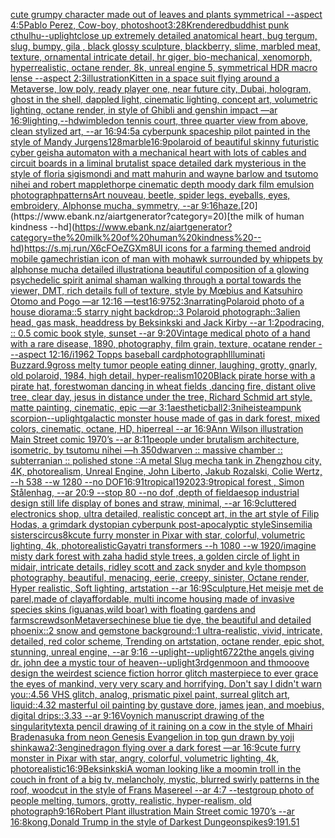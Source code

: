 [cute grumpy character made out of leaves and plants symmetrical --aspect 4:5](https://www.ebank.nz/aiartgenerator?category=cute%20grumpy%20character%20made%20out%20of%20leaves%20and%20plants%20symmetrical%20--aspect%204%3A5)[Pablo Perez, Cow-boy, photoshoot](https://www.ebank.nz/aiartgenerator?category=Pablo%20Perez%2C%20Cow-boy%2C%20photoshoot)[3:2](https://www.ebank.nz/aiartgenerator?category=3%3A2)[8K](https://www.ebank.nz/aiartgenerator?category=8K)[rendered](https://www.ebank.nz/aiartgenerator?category=rendered)[buddhist punk cthulhu](https://www.ebank.nz/aiartgenerator?category=buddhist%20punk%20cthulhu)[--uplight](https://www.ebank.nz/aiartgenerator?category=--uplight)[close up extremely detailed anatomical heart, bug tergum, slug, bumpy, gila , black glossy sculpture, blackberry, slime, marbled meat, texture, ornamental intricate detail, hr giger, bio-mechanical, xenomorph, hyperrealistic, octane render, 8k, unreal engine 5, symmetrical HDR macro lense --aspect 2:3](https://www.ebank.nz/aiartgenerator?category=close%20up%20extremely%20detailed%20anatomical%20heart%2C%20bug%20tergum%2C%20slug%2C%20bumpy%2C%20gila%20%2C%20black%20glossy%20sculpture%2C%20blackberry%2C%20slime%2C%20marbled%20meat%2C%20texture%2C%20ornamental%20intricate%20detail%2C%20hr%20giger%2C%20bio-mechanical%2C%20xenomorph%2C%20hyperrealistic%2C%20octane%20render%2C%208k%2C%20unreal%20engine%205%2C%20symmetrical%20HDR%20macro%20lense%20--aspect%202%3A3)[illustration](https://www.ebank.nz/aiartgenerator?category=illustration)[Kitten in a space suit flying around a Metaverse, low poly, ready player one, near future city, Dubai, hologram, ghost in the shell, dappled light, cinematic lighting, concept art, volumetric lighting, octane render, in style of Ghibli and genshin impact —ar 16:9](https://www.ebank.nz/aiartgenerator?category=Kitten%20in%20a%20space%20suit%20flying%20around%20a%20Metaverse%2C%20low%20poly%2C%20ready%20player%20one%2C%20near%20future%20city%2C%20Dubai%2C%20hologram%2C%20ghost%20in%20the%20shell%2C%20dappled%20light%2C%20cinematic%20lighting%2C%20concept%20art%2C%20volumetric%20lighting%2C%20octane%20render%2C%20in%20style%20of%20Ghibli%20and%20genshin%20impact%20%E2%80%94ar%2016%3A9)[lighting,](https://www.ebank.nz/aiartgenerator?category=lighting%2C)[--hd](https://www.ebank.nz/aiartgenerator?category=--hd)[wimbledon tennis court, three quarter view from above, clean stylized art, --ar 16:9](https://www.ebank.nz/aiartgenerator?category=wimbledon%20tennis%20court%2C%20three%20quarter%20view%20from%20above%2C%20clean%20stylized%20art%2C%20--ar%2016%3A9)[4:5](https://www.ebank.nz/aiartgenerator?category=4%3A5)[a cyberpunk spaceship pilot painted in the style of Mandy Jurgens](https://www.ebank.nz/aiartgenerator?category=a%20cyberpunk%20spaceship%20pilot%20painted%20in%20the%20style%20of%20Mandy%20Jurgens)[128](https://www.ebank.nz/aiartgenerator?category=128)[marble](https://www.ebank.nz/aiartgenerator?category=marble)[16:9](https://www.ebank.nz/aiartgenerator?category=16%3A9)[polaroid of beautiful skinny futuristic cyber geisha automaton with a mechanical heart with lots of cables and circuit boards in a liminal brutalist space detailed dark mysterious in the style of floria sigismondi and matt mahurin and wayne barlow and tsutomo nihei and robert mapplethorpe cinematic depth moody dark film emulsion photograph](https://www.ebank.nz/aiartgenerator?category=polaroid%20of%20beautiful%20skinny%20futuristic%20cyber%20geisha%20automaton%20with%20a%20mechanical%20heart%20with%20lots%20of%20cables%20and%20circuit%20boards%20in%20a%20liminal%20brutalist%20space%20detailed%20dark%20mysterious%20in%20the%20style%20of%20floria%20sigismondi%20and%20matt%20mahurin%20and%20wayne%20barlow%20and%20tsutomo%20nihei%20and%20robert%20mapplethorpe%20cinematic%20depth%20moody%20dark%20film%20emulsion%20photograph)[patterns](https://www.ebank.nz/aiartgenerator?category=patterns)[Art nouveau, beetle, spider legs, eyeballs, eyes, embroidery, Alphonse mucha, symmetry, --ar 9:16](https://www.ebank.nz/aiartgenerator?category=Art%20nouveau%2C%20beetle%2C%20spider%20legs%2C%20eyeballs%2C%20eyes%2C%20embroidery%2C%20Alphonse%20mucha%2C%20symmetry%2C%20--ar%209%3A16)[haze.](https://www.ebank.nz/aiartgenerator?category=haze.)[20](https://www.ebank.nz/aiartgenerator?category=20)[the milk of human kindness --hd](https://www.ebank.nz/aiartgenerator?category=the%20milk%20of%20human%20kindness%20--hd)[<https://s.mj.run/X6cFOeZGXm8>](https://www.ebank.nz/aiartgenerator?category=%3Chttps%3A//s.mj.run/X6cFOeZGXm8%3E)[UI icons for a farming themed android mobile game](https://www.ebank.nz/aiartgenerator?category=UI%20icons%20for%20a%20farming%20themed%20android%20mobile%20game)[christian icon of man with mohawk surrounded by whippets by alphonse mucha detailed illustration](https://www.ebank.nz/aiartgenerator?category=christian%20icon%20of%20man%20with%20mohawk%20surrounded%20by%20whippets%20by%20alphonse%20mucha%20detailed%20illustration)[a beautiful composition of a glowing psychedelic spirit animal shaman walking through a portal towards the viewer, DMT,  rich details full of texture, style by Mœbius and Katsuhiro Otomo and Pogo —ar 12:16 —test](https://www.ebank.nz/aiartgenerator?category=a%20beautiful%20composition%20of%20a%20glowing%20psychedelic%20spirit%20animal%20shaman%20walking%20through%20a%20portal%20towards%20the%20viewer%2C%20DMT%2C%20%20rich%20details%20full%20of%20texture%2C%20style%20by%20M%C5%93bius%20and%20Katsuhiro%20Otomo%20and%20Pogo%20%E2%80%94ar%2012%3A16%20%E2%80%94test)[16:9](https://www.ebank.nz/aiartgenerator?category=16%3A9)[75](https://www.ebank.nz/aiartgenerator?category=75)[2:3](https://www.ebank.nz/aiartgenerator?category=2%3A3)[narrating](https://www.ebank.nz/aiartgenerator?category=narrating)[Polaroid photo of a house diorama::5 starry night backdrop::3 Polaroid photograph::3](https://www.ebank.nz/aiartgenerator?category=Polaroid%20photo%20of%20a%20house%20diorama%3A%3A5%20starry%20night%20backdrop%3A%3A3%20Polaroid%20photograph%3A%3A3)[alien head, gas mask, headdress by Beksinkski and Jack Kirby --ar 1:2](https://www.ebank.nz/aiartgenerator?category=alien%20head%2C%20gas%20mask%2C%20headdress%20by%20Beksinkski%20and%20Jack%20Kirby%20--ar%201%3A2)[podracing, :: 0.5 comic book style, sunset --ar 9:20](https://www.ebank.nz/aiartgenerator?category=podracing%2C%20%3A%3A%200.5%20comic%20book%20style%2C%20sunset%20--ar%209%3A20)[Vintage medical photo of a hand with a rare disease, 1890, photography, film grain, texture, ocatane render - --aspect 12:16](https://www.ebank.nz/aiartgenerator?category=Vintage%20medical%20photo%20of%20a%20hand%20with%20a%20rare%20disease%2C%201890%2C%20photography%2C%20film%20grain%2C%20texture%2C%20ocatane%20render%20-%20--aspect%2012%3A16)[/i](https://www.ebank.nz/aiartgenerator?category=/i)[1962 Topps baseball card](https://www.ebank.nz/aiartgenerator?category=1962%20Topps%20baseball%20card)[photograph](https://www.ebank.nz/aiartgenerator?category=photograph)[Illuminati Buzzard](https://www.ebank.nz/aiartgenerator?category=Illuminati%20Buzzard)[.9](https://www.ebank.nz/aiartgenerator?category=.9)[gross melty tumor people eating dinner, laughing, grotty, gnarly, old polaroid, 1984, high detail, hyper-realism](https://www.ebank.nz/aiartgenerator?category=gross%20melty%20tumor%20people%20eating%20dinner%2C%20laughing%2C%20grotty%2C%20gnarly%2C%20old%20polaroid%2C%201984%2C%20high%20detail%2C%20hyper-realism)[1020](https://www.ebank.nz/aiartgenerator?category=1020)[Black pirate horse with a pirate hat, forest](https://www.ebank.nz/aiartgenerator?category=Black%20pirate%20horse%20with%20a%20pirate%20hat%2C%20forest)[woman dancing in wheat fields ,dancing fire, distant olive tree, clear day, jesus in distance under the tree, Richard Schmid art style, matte painting, cinematic, epic —ar 3:1](https://www.ebank.nz/aiartgenerator?category=woman%20dancing%20in%20wheat%20fields%20%2Cdancing%20fire%2C%20distant%20olive%20tree%2C%20clear%20day%2C%20jesus%20in%20distance%20under%20the%20tree%2C%20Richard%20Schmid%20art%20style%2C%20matte%20painting%2C%20cinematic%2C%20epic%20%E2%80%94ar%203%3A1)[aesthetic](https://www.ebank.nz/aiartgenerator?category=aesthetic)[ball](https://www.ebank.nz/aiartgenerator?category=ball)[2:3](https://www.ebank.nz/aiartgenerator?category=2%3A3)[nihei](https://www.ebank.nz/aiartgenerator?category=nihei)[steampunk scorpion](https://www.ebank.nz/aiartgenerator?category=steampunk%20scorpion)[--uplight](https://www.ebank.nz/aiartgenerator?category=--uplight)[galactic monster house made of gas in dark forest, mixed colors, cinematic, octane, HD, hiperreal --ar 16:9](https://www.ebank.nz/aiartgenerator?category=galactic%20monster%20house%20made%20of%20gas%20in%20dark%20forest%2C%20mixed%20colors%2C%20cinematic%2C%20octane%2C%20HD%2C%20hiperreal%20--ar%2016%3A9)[Ann Wilson illustration Main Street comic 1970’s --ar 8:11](https://www.ebank.nz/aiartgenerator?category=Ann%20Wilson%20illustration%20Main%20Street%20comic%201970%E2%80%99s%20--ar%208%3A11)[people under brutalism architecture, isometric, by tsutomu nihei —h 350](https://www.ebank.nz/aiartgenerator?category=people%20under%20brutalism%20architecture%2C%20isometric%2C%20by%20tsutomu%20nihei%20%E2%80%94h%20350)[dwarven :: massive chamber :: subterranian :: polished stone ::](https://www.ebank.nz/aiartgenerator?category=dwarven%20%3A%3A%20massive%20chamber%20%3A%3A%20subterranian%20%3A%3A%20polished%20stone%20%3A%3A)[A metal Slug mecha tank in Zhengzhou city, 4K, photorealism, Unreal Engine, John Liberto, Jakub Rozalski, Colie Wertz, --h 538 --w 1280 --no DOF](https://www.ebank.nz/aiartgenerator?category=A%20metal%20Slug%20mecha%20tank%20in%20Zhengzhou%20city%2C%204K%2C%20photorealism%2C%20Unreal%20Engine%2C%20John%20Liberto%2C%20Jakub%20Rozalski%2C%20Colie%20Wertz%2C%20--h%20538%20--w%201280%20--no%20DOF)[16:9](https://www.ebank.nz/aiartgenerator?category=16%3A9)[1](https://www.ebank.nz/aiartgenerator?category=1)[tropical](https://www.ebank.nz/aiartgenerator?category=tropical)[1920](https://www.ebank.nz/aiartgenerator?category=1920)[23:9](https://www.ebank.nz/aiartgenerator?category=23%3A9)[tropical forest , Simon Stålenhag, --ar 20:9 --stop 80 --no dof ,depth of field](https://www.ebank.nz/aiartgenerator?category=tropical%20forest%20%2C%20Simon%20St%C3%A5lenhag%2C%20--ar%2020%3A9%20--stop%2080%20--no%20dof%20%2Cdepth%20of%20field)[aesop industrial design still life display of bones and straw, minimal, --ar 16:9](https://www.ebank.nz/aiartgenerator?category=aesop%20industrial%20design%20still%20life%20display%20of%20bones%20and%20straw%2C%20minimal%2C%20--ar%2016%3A9)[cluttered electronics shop, ultra detailed, realistic concept art, in the art style of Filip Hodas, a grimdark dystopian cyberpunk post-apocalyptic style](https://www.ebank.nz/aiartgenerator?category=cluttered%20electronics%20shop%2C%20ultra%20detailed%2C%20realistic%20concept%20art%2C%20in%20the%20art%20style%20of%20Filip%20Hodas%2C%20a%20grimdark%20dystopian%20cyberpunk%20post-apocalyptic%20style)[Sinsemilia sisters](https://www.ebank.nz/aiartgenerator?category=Sinsemilia%20sisters)[circus](https://www.ebank.nz/aiartgenerator?category=circus)[8k](https://www.ebank.nz/aiartgenerator?category=8k)[cute furry monster in Pixar with star, colorful, volumetric lighting, 4k, photorealistic](https://www.ebank.nz/aiartgenerator?category=cute%20furry%20monster%20in%20Pixar%20with%20star%2C%20colorful%2C%20volumetric%20lighting%2C%204k%2C%20photorealistic)[Gayatri transformers --h 1080 --w 1920](https://www.ebank.nz/aiartgenerator?category=Gayatri%20transformers%20--h%201080%20--w%201920)[/imagine misty dark forest with zaha hadid style trees, a golden circle of light in midair, intricate details, ridley scott and zack snyder and kyle thompson photography, beautiful, menacing, eerie, creepy, sinister, Octane render, Hyper realistic, Soft lighting, artstation --ar 16:9](https://www.ebank.nz/aiartgenerator?category=/imagine%20misty%20dark%20forest%20with%20zaha%20hadid%20style%20trees%2C%20a%20golden%20circle%20of%20light%20in%20midair%2C%20intricate%20details%2C%20ridley%20scott%20and%20zack%20snyder%20and%20kyle%20thompson%20photography%2C%20beautiful%2C%20menacing%2C%20eerie%2C%20creepy%2C%20sinister%2C%20Octane%20render%2C%20Hyper%20realistic%2C%20Soft%20lighting%2C%20artstation%20--ar%2016%3A9)[Sculpture,Het meisje met de parel,made of clay](https://www.ebank.nz/aiartgenerator?category=Sculpture%2CHet%20meisje%20met%20de%20parel%2Cmade%20of%20clay)[affordable, multi income housing made of invasive species skins (iguanas,wild boar) with floating gardens and farms](https://www.ebank.nz/aiartgenerator?category=affordable%2C%20multi%20income%20housing%20made%20of%20invasive%20species%20skins%20%28iguanas%2Cwild%20boar%29%20with%20floating%20gardens%20and%20farms)[crewdson](https://www.ebank.nz/aiartgenerator?category=crewdson)[Metaverse](https://www.ebank.nz/aiartgenerator?category=Metaverse)[chinese blue tie dye, the beautiful and detailed phoenix::2 snow and gemstone background::1 ultra-realistic, vivid, intricate, detailed, red color scheme, Trending on artstation, octane render, epic shot, stunning, unreal engine, --ar 9:16 --uplight](https://www.ebank.nz/aiartgenerator?category=chinese%20blue%20tie%20dye%2C%20the%20beautiful%20and%20detailed%20phoenix%3A%3A2%20snow%20and%20gemstone%20background%3A%3A1%20ultra-realistic%2C%20vivid%2C%20intricate%2C%20detailed%2C%20red%20color%20scheme%2C%20Trending%20on%20artstation%2C%20octane%20render%2C%20epic%20shot%2C%20stunning%2C%20unreal%20engine%2C%20--ar%209%3A16%20--uplight)[--uplight](https://www.ebank.nz/aiartgenerator?category=--uplight)[6722](https://www.ebank.nz/aiartgenerator?category=6722)[the angels giving dr. john dee a mystic tour of heaven](https://www.ebank.nz/aiartgenerator?category=the%20angels%20giving%20dr.%20john%20dee%20a%20mystic%20tour%20of%20heaven)[--uplight](https://www.ebank.nz/aiartgenerator?category=--uplight)[3rdgenmoon and thmooove design the weirdest science fiction horror glitch masterpiece to ever grace the eyes of mankind, very very scary and horrifying. Don't say I didn't warn you::4.56 VHS glitch, analog, prismatic pixel paint, surreal glitch art, liquid::4.32 masterful oil painting by gustave dore, james jean, and moebius, digital drips::3.33 --ar 9:16](https://www.ebank.nz/aiartgenerator?category=3rdgenmoon%20and%20thmooove%20design%20the%20weirdest%20science%20fiction%20horror%20glitch%20masterpiece%20to%20ever%20grace%20the%20eyes%20of%20mankind%2C%20very%20very%20scary%20and%20horrifying.%20Don%27t%20say%20I%20didn%27t%20warn%20you%3A%3A4.56%20VHS%20glitch%2C%20analog%2C%20prismatic%20pixel%20paint%2C%20surreal%20glitch%20art%2C%20liquid%3A%3A4.32%20masterful%20oil%20painting%20by%20gustave%20dore%2C%20james%20jean%2C%20and%20moebius%2C%20digital%20drips%3A%3A3.33%20--ar%209%3A16)[Voynich manuscript drawing of the singularity](https://www.ebank.nz/aiartgenerator?category=Voynich%20manuscript%20drawing%20of%20the%20singularity)[text](https://www.ebank.nz/aiartgenerator?category=text)[a pencil drawing of it raining on a cow in the style of Mhairi Braden](https://www.ebank.nz/aiartgenerator?category=a%20pencil%20drawing%20of%20it%20raining%20on%20a%20cow%20in%20the%20style%20of%20Mhairi%20Braden)[asuka from neon Genesis Evangelion in top gun drawn by yoji shinkawa](https://www.ebank.nz/aiartgenerator?category=asuka%20from%20neon%20Genesis%20Evangelion%20in%20top%20gun%20drawn%20by%20yoji%20shinkawa)[2:3](https://www.ebank.nz/aiartgenerator?category=2%3A3)[engine](https://www.ebank.nz/aiartgenerator?category=engine)[dragon flying over a dark forest —ar 16:9](https://www.ebank.nz/aiartgenerator?category=dragon%20flying%20over%20a%20dark%20forest%20%E2%80%94ar%2016%3A9)[cute furry monster in Pixar with star, angry, colorful, volumetric lighting, 4k, photorealistic](https://www.ebank.nz/aiartgenerator?category=cute%20furry%20monster%20in%20Pixar%20with%20star%2C%20angry%2C%20colorful%2C%20volumetric%20lighting%2C%204k%2C%20photorealistic)[16:9](https://www.ebank.nz/aiartgenerator?category=16%3A9)[Beksinkski](https://www.ebank.nz/aiartgenerator?category=Beksinkski)[A woman looking like a moomin troll in the couch in front of a big tv, melancholy, mystic, blurred swirly patterns in the roof, woodcut in the style of Frans Masereel --ar 4:7 --test](https://www.ebank.nz/aiartgenerator?category=A%20woman%20looking%20like%20a%20moomin%20troll%20in%20the%20couch%20in%20front%20of%20a%20big%20tv%2C%20melancholy%2C%20mystic%2C%20blurred%20swirly%20patterns%20in%20the%20roof%2C%20woodcut%20in%20the%20style%20of%20Frans%20Masereel%20--ar%204%3A7%20--test)[group photo of people melting, tumors, grotty, realistic, hyper-realism, old photograph](https://www.ebank.nz/aiartgenerator?category=group%20photo%20of%20people%20melting%2C%20tumors%2C%20grotty%2C%20realistic%2C%20hyper-realism%2C%20old%20photograph)[9:16](https://www.ebank.nz/aiartgenerator?category=9%3A16)[Robert Plant illustration Main Street comic 1970’s --ar 16:8](https://www.ebank.nz/aiartgenerator?category=Robert%20Plant%20illustration%20Main%20Street%20comic%201970%E2%80%99s%20--ar%2016%3A8)[kong,](https://www.ebank.nz/aiartgenerator?category=kong%2C)[Donald Trump in the style of Darkest Dungeon](https://www.ebank.nz/aiartgenerator?category=Donald%20Trump%20in%20the%20style%20of%20Darkest%20Dungeon)[spikes](https://www.ebank.nz/aiartgenerator?category=spikes)[9:19](https://www.ebank.nz/aiartgenerator?category=9%3A19)[1.5](https://www.ebank.nz/aiartgenerator?category=1.5)[1](https://www.ebank.nz/aiartgenerator?category=1)